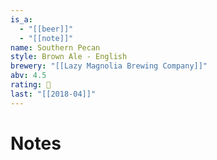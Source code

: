 ```yaml
---
is_a:
  - "[[beer]]"
  - "[[note]]"
name: Southern Pecan
style: Brown Ale - English
brewery: "[[Lazy Magnolia Brewing Company]]"
abv: 4.5
rating: 🤞
last: "[[2018-04]]"
---
```

# Notes

